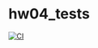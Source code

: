 # hw04_tests

[![CI](https://github.com/yandex-praktikum/hw04_tests/actions/workflows/hw04_tests.yml/badge.svg?branch=master)](https://github.com/yandex-praktikum/hw04_tests/actions/workflows/hw04_tests.yml)
